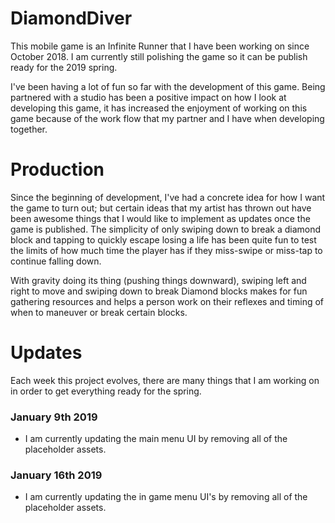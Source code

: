 # DiamondDiver

This mobile game is an Infinite Runner that I have been working on since October 2018. I am currently still polishing the game so it can be publish ready for the 2019 spring.

I've been having a lot of fun so far with the development of this game. Being partnered with a studio has been a positive impact on how I look at developing this game, it has increased the enjoyment of working on this game because of the work flow that my partner and I have when developing together.

# Production

Since the beginning of development, I've had a concrete idea for how I want the game to turn out; but certain ideas that my artist has thrown out have been awesome things that I would like to implement as updates once the game is published.
The simplicity of only swiping down to break a diamond block and tapping to quickly escape losing a life has been quite fun to test the limits of how much time the player has if they miss-swipe or miss-tap to continue falling down.

With gravity doing its thing (pushing things downward), swiping left and right to move and swiping down to break Diamond blocks makes for fun gathering resources and helps a person work on their reflexes and timing of when to maneuver or break certain blocks.

# Updates

Each week this project evolves, there are many things that I am working on in order to get everything ready for the spring.

### January 9th 2019
- I am currently updating the main menu UI by removing all of the placeholder assets.

### January 16th 2019
- I am currently updating the in game menu UI's by removing all of the placeholder assets.
